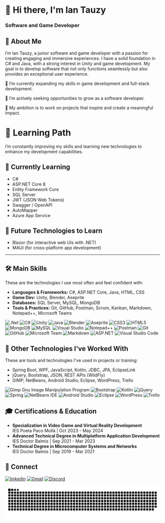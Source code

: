 # 👋 Hi there, I'm Ian Tauzy 
### Software and Game Developer

## :bust_in_silhouette: About Me
I’m Ian Tauzy, a junior software and game developer with a passion for creating engaging and immersive experiences. I have a solid foundation in C# and Java, with a strong interest in Unity and game development. My goal is to develop software that not only functions seamlessly but also provides an exceptional user experience.

🌱 I’m currently expanding my skills in game development and full-stack development.

💼 I’m actively seeking opportunities to grow as a software developer.

🎯 My ambition is to work on projects that inspire and create a meaningful impact.

# 🚀 Learning Path

I’m constantly improving my skills and learning new technologies to enhance my development capabilities.

## 📖 Currently Learning

- C#
- ASP.NET Core 8
- Entity Framework Core
- SQL Server
- JWT (JSON Web Tokens)
- Swagger / OpenAPI
- AutoMapper
- Azure App Service
  
## 🔮 Future Technologies to Learn

- Blazor (for interactive web UIs with .NET)
- MAUI (for cross-platform app development)
  
---

## 🛠️ Main Skills
These are the technologies I use most often and feel confident with:

- **Languages & Frameworks:** C#, ASP.NET Core, Java, HTML, CSS  
- **Game Dev:** Unity, Blender, Aseprite  
- **Databases:** SQL Server, MySQL, MongoDB  
- **Tools & Practices:** Git, GitHub, Postman, Scrum, Kanban, Markdown, Notepad++, Microsoft Teams

![.Net](https://img.shields.io/badge/.NET-5C2D91?style=for-the-badge&logo=.net&logoColor=white) 
![C#](https://img.shields.io/badge/c%23-%23239120.svg?style=for-the-badge&logo=csharp&logoColor=white) 
![Unity](https://img.shields.io/badge/unity-%23000000.svg?style=for-the-badge&logo=unity&logoColor=white) 
![Java](https://img.shields.io/badge/java-%23ED8B00.svg?style=for-the-badge&logo=openjdk&logoColor=white) 
![Blender](https://img.shields.io/badge/blender-%23F5792A.svg?style=for-the-badge&logo=blender&logoColor=white) 
![Aseprite](https://img.shields.io/badge/Aseprite-FFFFFF?style=for-the-badge&logo=Aseprite&logoColor=#7D929E) 
![CSS3](https://img.shields.io/badge/css3-%231572B6.svg?style=for-the-badge&logo=css3&logoColor=white) 
![HTML5](https://img.shields.io/badge/html5-%23E34F26.svg?style=for-the-badge&logo=html5&logoColor=white) 
![MongoDB](https://img.shields.io/badge/MongoDB-%234ea94b.svg?style=for-the-badge&logo=mongodb&logoColor=white) 
![MySQL](https://img.shields.io/badge/mysql-4479A1.svg?style=for-the-badge&logo=mysql&logoColor=white) 
![Visual Studio](https://img.shields.io/badge/Visual%20Studio-5C2D91.svg?style=for-the-badge&logo=visual-studio&logoColor=white) 
![Notepad++](https://img.shields.io/badge/Notepad++-90E59A.svg?style=for-the-badge&logo=notepad%2b%2b&logoColor=black) 
![Postman](https://img.shields.io/badge/Postman-FF6C37?style=for-the-badge&logo=postman&logoColor=white) 
![Git](https://img.shields.io/badge/git-%23F05033.svg?style=for-the-badge&logo=git&logoColor=white) 
![GitHub](https://img.shields.io/badge/github-%23121011.svg?style=for-the-badge&logo=github&logoColor=white) 
![Microsoft Team](https://img.shields.io/badge/Microsoft_Teams-6264A7?style=for-the-badge&logo=microsoft-teams&logoColor=white)
![Markdown](https://img.shields.io/badge/markdown-%23000000.svg?style=for-the-badge&logo=markdown&logoColor=white) 
![ASP.NET](https://img.shields.io/badge/ASP.NET-512BD4?style=for-the-badge&logo=dotnet&logoColor=white)
![Visual Studio Code](https://img.shields.io/badge/Visual%20Studio%20Code-0078d7.svg?style=for-the-badge&logo=visual-studio-code&logoColor=white) 


## 🔧 Other Technologies I've Worked With

These are tools and technologies I've used in projects or training:

- Spring Boot, WPF, JavaScript, Kotlin, JDBC, JPA, EclipseLink  
- jQuery, Bootstrap, JSON, REST APIs (WildFly)  
- GIMP, NetBeans, Android Studio, Eclipse, WordPress, Trello

![Gimp Gnu Image Manipulation Program](https://img.shields.io/badge/Gimp-657D8B?style=for-the-badge&logo=gimp&logoColor=FFFFFF) 
![Bootstrap](https://img.shields.io/badge/bootstrap-%238511FA.svg?style=for-the-badge&logo=bootstrap&logoColor=white) 
![Kotlin](https://img.shields.io/badge/kotlin-%237F52FF.svg?style=for-the-badge&logo=kotlin&logoColor=white) 
![jQuery](https://img.shields.io/badge/jquery-%230769AD.svg?style=for-the-badge&logo=jquery&logoColor=white) 
![Spring](https://img.shields.io/badge/spring-%236DB33F.svg?style=for-the-badge&logo=spring&logoColor=white)
![NetBeans IDE](https://img.shields.io/badge/NetBeansIDE-1B6AC6.svg?style=for-the-badge&logo=apache-netbeans-ide&logoColor=white) 
![Android Studio](https://img.shields.io/badge/android%20studio-346ac1?style=for-the-badge&logo=android%20studio&logoColor=white) 
![Eclipse](https://img.shields.io/badge/Eclipse-FE7A16.svg?style=for-the-badge&logo=Eclipse&logoColor=white) 
![WordPress](https://img.shields.io/badge/WordPress-%23117AC9.svg?style=for-the-badge&logo=WordPress&logoColor=white) 
![Trello](https://img.shields.io/badge/Trello-%23026AA7.svg?style=for-the-badge&logo=Trello&logoColor=white) 


## 🎓 Certifications & Education
- **Specialization in Video Game and Virtual Reality Development**  
  IES Poeta Paco Mollà | Oct 2023 - May 2024
- **Advanced Technical Degree in Multiplatform Application Development**  
  IES Doctor Balmis | Sep 2021 - Mar 2023
- **Technical Degree in Microcomputer Systems and Networks**  
  IES Doctor Balmis | Sep 2019 - Mar 2021

## 📩 Connect
[![linkedin](https://img.shields.io/badge/linkedin-0A66C2?style=for-the-badge&logo=linkedin&logoColor=white)](https://www.linkedin.com/in/iantauzy)
[![Gmail](https://img.shields.io/badge/Gmail-D14836?style=for-the-badge&logo=gmail&logoColor=white)](mailto:iangamedesigner@gmail.com) 
[![Discord](https://img.shields.io/badge/Discord-%235865F2.svg?style=for-the-badge&logo=discord&logoColor=white)](https://discord.com/users/624684171066867714)


<picture>
  <source media="(prefers-color-scheme: dark)" srcset="https://raw.githubusercontent.com/platane/snk/output/github-contribution-grid-snake-dark.svg"/>
  <source media="(prefers-color-scheme: light)" srcset="https://raw.githubusercontent.com/platane/snk/output/github-contribution-grid-snake.svg" />
  <img alt="github contribution grid snake animation" src="https://raw.githubusercontent.com/platane/snk/output/github-contribution-grid-snake.svg" />
</picture>


<!--![SeaSmokeDev's GitHub stats](https://github-readme-stats.vercel.app/api?username=SeaSmokeDev&show_icons=true&theme=radical)-->


